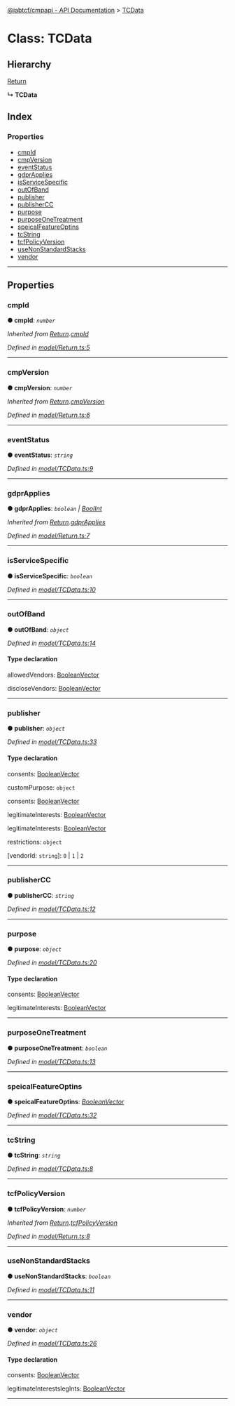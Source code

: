 [@iabtcf/cmpapi - API Documentation](../README.md) > [TCData](../classes/tcdata.md)

# Class: TCData

## Hierarchy

 [Return](return.md)

**↳ TCData**

## Index

### Properties

* [cmpId](tcdata.md#cmpid)
* [cmpVersion](tcdata.md#cmpversion)
* [eventStatus](tcdata.md#eventstatus)
* [gdprApplies](tcdata.md#gdprapplies)
* [isServiceSpecific](tcdata.md#isservicespecific)
* [outOfBand](tcdata.md#outofband)
* [publisher](tcdata.md#publisher)
* [publisherCC](tcdata.md#publishercc)
* [purpose](tcdata.md#purpose)
* [purposeOneTreatment](tcdata.md#purposeonetreatment)
* [speicalFeatureOptins](tcdata.md#speicalfeatureoptins)
* [tcString](tcdata.md#tcstring)
* [tcfPolicyVersion](tcdata.md#tcfpolicyversion)
* [useNonStandardStacks](tcdata.md#usenonstandardstacks)
* [vendor](tcdata.md#vendor)

---

## Properties

<a id="cmpid"></a>

###  cmpId

**● cmpId**: *`number`*

*Inherited from [Return](return.md).[cmpId](return.md#cmpid)*

*Defined in [model/Return.ts:5](https://github.com/chrispaterson/iabtcf-es/blob/0b97360/modules/cmpapi/src/model/Return.ts#L5)*

___
<a id="cmpversion"></a>

###  cmpVersion

**● cmpVersion**: *`number`*

*Inherited from [Return](return.md).[cmpVersion](return.md#cmpversion)*

*Defined in [model/Return.ts:6](https://github.com/chrispaterson/iabtcf-es/blob/0b97360/modules/cmpapi/src/model/Return.ts#L6)*

___
<a id="eventstatus"></a>

###  eventStatus

**● eventStatus**: *`string`*

*Defined in [model/TCData.ts:9](https://github.com/chrispaterson/iabtcf-es/blob/0b97360/modules/cmpapi/src/model/TCData.ts#L9)*

___
<a id="gdprapplies"></a>

###  gdprApplies

**● gdprApplies**: *`boolean` \| [BoolInt](../#boolint)*

*Inherited from [Return](return.md).[gdprApplies](return.md#gdprapplies)*

*Defined in [model/Return.ts:7](https://github.com/chrispaterson/iabtcf-es/blob/0b97360/modules/cmpapi/src/model/Return.ts#L7)*

___
<a id="isservicespecific"></a>

###  isServiceSpecific

**● isServiceSpecific**: *`boolean`*

*Defined in [model/TCData.ts:10](https://github.com/chrispaterson/iabtcf-es/blob/0b97360/modules/cmpapi/src/model/TCData.ts#L10)*

___
<a id="outofband"></a>

###  outOfBand

**● outOfBand**: *`object`*

*Defined in [model/TCData.ts:14](https://github.com/chrispaterson/iabtcf-es/blob/0b97360/modules/cmpapi/src/model/TCData.ts#L14)*

#### Type declaration

 allowedVendors: [BooleanVector](../interfaces/booleanvector.md)

 discloseVendors: [BooleanVector](../interfaces/booleanvector.md)

___
<a id="publisher"></a>

###  publisher

**● publisher**: *`object`*

*Defined in [model/TCData.ts:33](https://github.com/chrispaterson/iabtcf-es/blob/0b97360/modules/cmpapi/src/model/TCData.ts#L33)*

#### Type declaration

 consents: [BooleanVector](../interfaces/booleanvector.md)

 customPurpose: `object`

 consents: [BooleanVector](../interfaces/booleanvector.md)

 legitimateInterests: [BooleanVector](../interfaces/booleanvector.md)

 legitimateInterests: [BooleanVector](../interfaces/booleanvector.md)

 restrictions: `object`

[purposeId: `string`]: `object`

[vendorId: `string`]: `0` \| `1` \| `2`

___
<a id="publishercc"></a>

###  publisherCC

**● publisherCC**: *`string`*

*Defined in [model/TCData.ts:12](https://github.com/chrispaterson/iabtcf-es/blob/0b97360/modules/cmpapi/src/model/TCData.ts#L12)*

___
<a id="purpose"></a>

###  purpose

**● purpose**: *`object`*

*Defined in [model/TCData.ts:20](https://github.com/chrispaterson/iabtcf-es/blob/0b97360/modules/cmpapi/src/model/TCData.ts#L20)*

#### Type declaration

 consents: [BooleanVector](../interfaces/booleanvector.md)

 legitimateInterests: [BooleanVector](../interfaces/booleanvector.md)

___
<a id="purposeonetreatment"></a>

###  purposeOneTreatment

**● purposeOneTreatment**: *`boolean`*

*Defined in [model/TCData.ts:13](https://github.com/chrispaterson/iabtcf-es/blob/0b97360/modules/cmpapi/src/model/TCData.ts#L13)*

___
<a id="speicalfeatureoptins"></a>

###  speicalFeatureOptins

**● speicalFeatureOptins**: *[BooleanVector](../interfaces/booleanvector.md)*

*Defined in [model/TCData.ts:32](https://github.com/chrispaterson/iabtcf-es/blob/0b97360/modules/cmpapi/src/model/TCData.ts#L32)*

___
<a id="tcstring"></a>

###  tcString

**● tcString**: *`string`*

*Defined in [model/TCData.ts:8](https://github.com/chrispaterson/iabtcf-es/blob/0b97360/modules/cmpapi/src/model/TCData.ts#L8)*

___
<a id="tcfpolicyversion"></a>

###  tcfPolicyVersion

**● tcfPolicyVersion**: *`number`*

*Inherited from [Return](return.md).[tcfPolicyVersion](return.md#tcfpolicyversion)*

*Defined in [model/Return.ts:8](https://github.com/chrispaterson/iabtcf-es/blob/0b97360/modules/cmpapi/src/model/Return.ts#L8)*

___
<a id="usenonstandardstacks"></a>

###  useNonStandardStacks

**● useNonStandardStacks**: *`boolean`*

*Defined in [model/TCData.ts:11](https://github.com/chrispaterson/iabtcf-es/blob/0b97360/modules/cmpapi/src/model/TCData.ts#L11)*

___
<a id="vendor"></a>

###  vendor

**● vendor**: *`object`*

*Defined in [model/TCData.ts:26](https://github.com/chrispaterson/iabtcf-es/blob/0b97360/modules/cmpapi/src/model/TCData.ts#L26)*

#### Type declaration

 consents: [BooleanVector](../interfaces/booleanvector.md)

 legitimateInterestslegInts: [BooleanVector](../interfaces/booleanvector.md)

___

